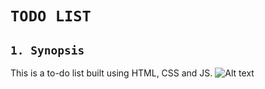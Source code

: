 # `TODO LIST`

## `1. Synopsis`
This is a to-do list built using HTML, CSS and JS.
![Alt text](http://imgur.com/euOb2DD.png)

